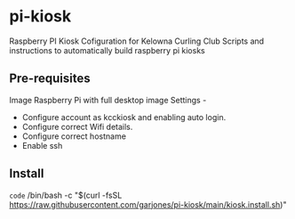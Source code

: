 # pi-kiosk
Raspberry PI Kiosk Cofiguration for Kelowna Curling Club
Scripts and instructions to automatically build raspberry pi kiosks

## Pre-requisites
Image Raspberry Pi with full desktop image
Settings - 
- Configure account as kcckiosk and enabling auto login.
- Configure correct Wifi details.
- Configure correct hostname
- Enable ssh

## Install
`code` /bin/bash -c "$(curl -fsSL https://raw.githubusercontent.com/garjones/pi-kiosk/main/kiosk.install.sh)"

